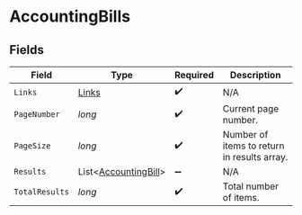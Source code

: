 # AccountingBills


## Fields

| Field                                                         | Type                                                          | Required                                                      | Description                                                   |
| ------------------------------------------------------------- | ------------------------------------------------------------- | ------------------------------------------------------------- | ------------------------------------------------------------- |
| `Links`                                                       | [Links](../../Models/Shared/Links.md)                         | :heavy_check_mark:                                            | N/A                                                           |
| `PageNumber`                                                  | *long*                                                        | :heavy_check_mark:                                            | Current page number.                                          |
| `PageSize`                                                    | *long*                                                        | :heavy_check_mark:                                            | Number of items to return in results array.                   |
| `Results`                                                     | List<[AccountingBill](../../Models/Shared/AccountingBill.md)> | :heavy_minus_sign:                                            | N/A                                                           |
| `TotalResults`                                                | *long*                                                        | :heavy_check_mark:                                            | Total number of items.                                        |